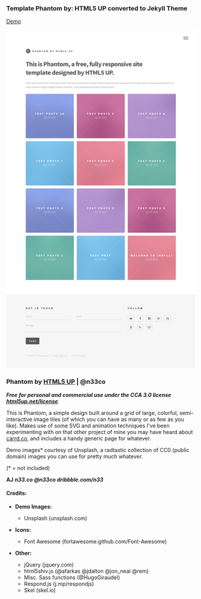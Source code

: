 ### Template Phantom by: HTML5 UP converted to Jekyll Theme
[Demo](http://bcasal.github.io/Phantom-Jekyll-Theme/)

![Captura de pantalla](https://github.com/BCasal/Phantom-Jekyll-Theme/blob/gh-pages/screenshot.png "Captura de Pantalla")

### Phantom by [HTML5 UP](http://html5up.net/) | @n33co

***Free for personal and commercial use under the CCA 3.0 license
[html5up.net/license](http://html5up.net/license)***

This is Phantom, a simple design built around a grid of large, colorful, semi-interactive
image tiles (of which you can have as many or as few as you like). Makes use of some
SVG and animation techniques I've been experimenting with on that other project of mine
you may have heard about [carrd.co](https://carrd.co), and includes a handy generic page for whatever.

Demo images* courtesy of Unsplash, a radtastic collection of CC0 (public domain) images
you can use for pretty much whatever.

(* = not included)

**AJ**
***n33.co @n33co dribbble.com/n33***

#### Credits:

* **Demo Images:**
  * Unsplash (unsplash.com)

* **Icons:**
  * Font Awesome (fortawesome.github.com/Font-Awesome)

* **Other:**
  * jQuery (jquery.com)
  * html5shiv.js (@afarkas @jdalton @jon_neal @rem)
  * Misc. Sass functions (@HugoGiraudel)
  * Respond.js (j.mp/respondjs)
  * Skel (skel.io)

